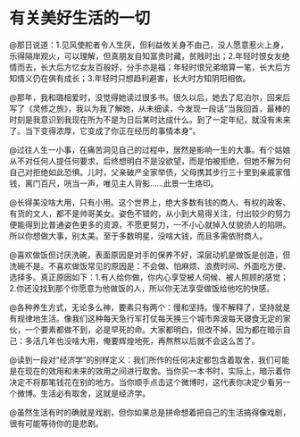 # 有关美好生活的一切

@那日说道：1.见风使舵者令人生厌，但利益攸关身不由己，没人愿意惹火上身，乐得隔岸观火，可以理解，但真朋友自知富贵时藏，贫贱时出；2.年轻时恨女友绝情而去，长大后方忆女友百般好，分手亦是福；年轻时恨兄弟暗算一笔，长大后方知情义仍在俱有成长；3.年轻时只想趋利避害，长大时方知阴阳相依。

@那年，我和璐相爱时，没觉得她读过很多书。很久以后，她去了尼泊尔，回来后写了《灵修之旅》，我以为我了解她，从未细读，今发现一段话“当我回首，最棒的时刻是我意识到我现在所为不是为日后某时达成什么。到了一定年纪，就没有未来了。当下变得浓厚，它变成了你正在经历的事情本身”。

@过往人生一小事，在痛苦洞见自己的过程中，居然是影响一生的大事。有个姑娘从不对任何人提任何要求，后终想明白不是没欲望，而是怕被拒绝，但她不解为何自己对拒绝如此恐惧。儿时，父亲破产全家举债，父母携其步行三十里到亲戚家借钱，离门百尺，咣当一声，唯见主人背影……此景一生烙印。

@长得美没啥大用，只有小用。这个世界上，绝大多数有钱的商人、有权的政客、有货的文人，都不是帅哥美女。姿色不错的，从小到大易得关注，付出较少的努力便能得到比普通姿色更多的资源，不愿更努力，一不小心就掉入仗貌骄人的陷阱。所以你想做大事，别太美。至于多数明星，没啥大钱，而且多需依附商人。

@喜欢做饭但讨厌洗碗，表面原因是对手的保养不好，深层动机是做饭是创造，但洗碗不是。不喜欢做饭常见的原因是：不会做、怕麻烦、浪费时间、外面吃方便、选择多。真正原因如下：1.有人给你做，你内心享受被人伺候、被人照顾的感觉；2.你还没找到那个你愿意为他做饭的人，所以你无法享受做饭给他吃的快感。

@各种养生方式，无论多么神，要素只有两个：慢和坚持。慢不解释了，坚持就是有规律地生活。像我们这种每天急行军打仗每天换三个城市奔波每天寝食无定的家伙，一个要素都做不到，必是早死的命。大家都明白，但改不掉，因为都在暗示自己：多活几年也没啥大用，俺要辉煌地死，再熬熬以后就不会这么苦了。

@读到一段对“经济学”的别样定义：我们所作的任何决定都包含着取舍，我们可能是在现在的效用和未来的效用之间进行取舍。当你买一本书时，实际上，暗示着你决定不将那笔钱花在别的地方。当你顺手点击这个微博时，这代表你决定少看另一个微博。生活必有取舍，这就是经济学。

@虽然生活有时的确就是戏剧，但你如果总是拼命想着把自己的生活搞得像戏剧，很有可能等待你的是悲剧。
